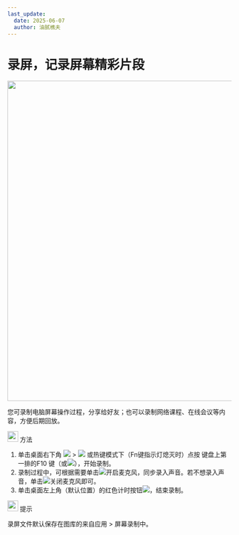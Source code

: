 ```yaml
---
last_update:
  date: 2025-06-07
  author: 油腻樵夫
---
```


# 录屏，记录屏幕精彩片段

<img src="https://tips-p01-drcn.dbankcdn.cn/MODEL/DOC/C00B030/resource/card/202512281uswxk/zh-cn/image/figure/fig_ScreenRecord.png" width="720" height=""/> 

您可录制电脑屏幕操作过程，分享给好友；也可以录制网络课程、在线会议等内容，方便后期回放。

<img src="https://tips-p01-drcn.dbankcdn.cn/MODEL/DOC/C00B030/resource/card/202512281uswxk/zh-cn/image/common/buttons/fig_method.png" width="24" height="24"/> 方法

1.  单击桌面右下角 ![](https://tips-p01-drcn.dbankcdn.cn/MODEL/DOC/C00B030/resource/card/202512281uswxk/zh-cn/image/common/buttons/HM_public_chevron_up.png) > ![](https://tips-p01-drcn.dbankcdn.cn/MODEL/DOC/C00B030/resource/card/202512281uswxk/zh-cn/image/common/buttons/ic_public_screenrecording.png) 或热键模式下（Fn键指示灯熄灭时）点按 键盘上第一排的F10 键（或![](https://tips-p01-drcn.dbankcdn.cn/MODEL/DOC/C00B030/resource/card/202512281uswxk/zh-cn/image/common/buttons/ic_public_screenrecording.png)），开始录制。
2.  录制过程中，可根据需要单击![](https://tips-p01-drcn.dbankcdn.cn/MODEL/DOC/C00B030/resource/card/202512281uswxk/zh-cn/image/common/buttons/HM_public_mic_filled_mute.png)开启麦克风，同步录入声音。若不想录入声音，单击![](https://tips-p01-drcn.dbankcdn.cn/MODEL/DOC/C00B030/resource/card/202512281uswxk/zh-cn/image/common/buttons/HM_public_mic_filled.png)关闭麦克风即可。
3.  单击桌面左上角（默认位置）的红色计时按钮![](https://tips-p01-drcn.dbankcdn.cn/MODEL/DOC/C00B030/resource/card/202512281uswxk/zh-cn/image/common/buttons/ic_public_screenrecording_stop.png)，结束录制。

<img src="https://tips-p01-drcn.dbankcdn.cn/MODEL/DOC/C00B030/resource/card/202512281uswxk/zh-cn/image/common/buttons/fig_tips.png" width="24" height="24"/> 提示

录屏文件默认保存在图库的来自应用 > 屏幕录制中。






